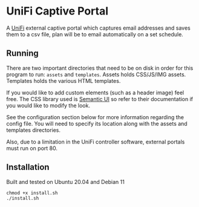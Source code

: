 # UniFi Captive Portal

A [UniFi](https://www.ubnt.com) external captive portal which captures email
addresses and saves them to a csv file, plan will be to email automatically on a set schedule. 

## Running

There are two important directories that need to be on disk in order for this
program to run: `assets` and `templates`. Assets holds CSS/JS/IMG assets.
Templates holds the various HTML templates.

If you would like to add custom elements (such as a header image) feel free.
The CSS library used is [Semantic UI](https://semantic-ui.com) so refer to their
documentation if you would like to modify the look.

See the configuration section below for more information regarding the config
file. You will need to specify its location along with the assets and
templates directories.

Also, due to a limitation in the UniFi controller software, external portals
must run on port 80. 

## Installation

Built and tested on Ubuntu 20.04 and Debian 11

```wget https://raw.githubusercontent.com/dinger1986/unifi-captive-portal/master/install.sh
chmod +x install.sh
./install.sh
```
